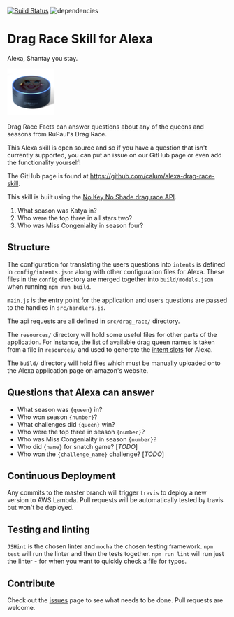 [![Build Status](https://travis-ci.org/calum/alexa-drag-race-skill.svg?branch=master)](https://travis-ci.org/calum/alexa-drag-race-skill) ![dependencies](https://david-dm.org/calum/alexa-drag-race-skill.svg)


# Drag Race Skill for Alexa

Alexa, Shantay you stay.

![logo](build/logo_small.png)

Drag Race Facts can answer questions about any of the queens and seasons from RuPaul's Drag Race.

This Alexa skill is open source and so if you have a question that isn't currently supported, you can put an issue on our GitHub page or even add the functionality yourself!

The GitHub page is found at https://github.com/calum/alexa-drag-race-skill.

This skill is built using the [No Key No Shade drag race API](https://drag-race-api.readme.io/docs).

1. What season was Katya in?
2. Who were the top three in all stars two?
3. Who was Miss Congeniality in season four?


## Structure
The configuration for translating the users questions into `intents` is defined in `config/intents.json` along with other configuration files for Alexa. These files in the `config` directory are merged together into `build/models.json` when running `npm run build`.

`main.js` is the entry point for the application and users questions are passed to the handles in `src/handlers.js`.

The api requests are all defined in `src/drag_race/` directory.

The `resources/` directory will hold some useful files for other parts of the application. For instance, the list of available drag queen names is taken from a file in `resources/` and used to generate the [intent slots](https://developer.amazon.com/docs/custom-skills/custom-interaction-model-reference.htm) for Alexa.

The `build/` directory will hold files which must be manually uploaded onto the Alexa application page on amazon's website.

## Questions that Alexa can answer
* What season was `{queen}` in?
* Who won season `{number}`?
* What challenges did `{queen}` win?
* Who were the top three in season `{number}`?
* Who was Miss Congeniality in season `{number}`?
* Who did `{name}` for snatch game? [_TODO_]
* Who won the `{challenge_name}` challenge? [_TODO_]

## Continuous Deployment
Any commits to the master branch will trigger `travis` to deploy a new version to AWS Lambda. Pull requests will be automatically tested by travis but won't be deployed.

## Testing and linting
`JSHint` is the chosen linter and `mocha` the chosen testing framework.
`npm test` will run the linter and then the tests together.
`npm run lint` will run just the linter - for when you want to quickly check a file for typos.

## Contribute
Check out the [issues](https://github.com/calum/alexa-drag-race-skill/issues) page to see what needs to be done. Pull requests are welcome.
